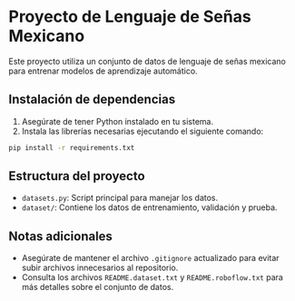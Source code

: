 # Proyecto de Lenguaje de Señas Mexicano

Este proyecto utiliza un conjunto de datos de lenguaje de señas mexicano para entrenar modelos de aprendizaje automático.

## Instalación de dependencias

1. Asegúrate de tener Python instalado en tu sistema.
2. Instala las librerías necesarias ejecutando el siguiente comando:

```bash
pip install -r requirements.txt
```

## Estructura del proyecto

- `datasets.py`: Script principal para manejar los datos.
- `dataset/`: Contiene los datos de entrenamiento, validación y prueba.

## Notas adicionales

- Asegúrate de mantener el archivo `.gitignore` actualizado para evitar subir archivos innecesarios al repositorio.
- Consulta los archivos `README.dataset.txt` y `README.roboflow.txt` para más detalles sobre el conjunto de datos.
